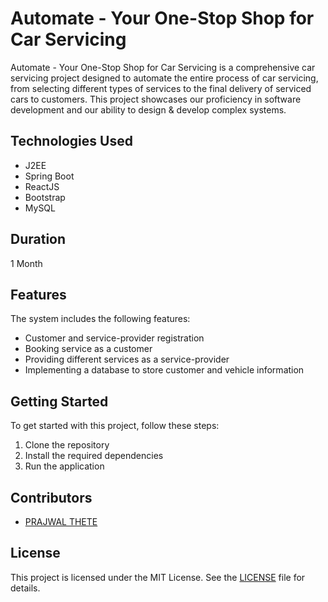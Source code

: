 
# Automate - Your One-Stop Shop for Car Servicing

Automate - Your One-Stop Shop for Car Servicing is a comprehensive car servicing project designed to automate the entire process of car servicing, from selecting different types of services to the final delivery of serviced cars to customers. This project showcases our proficiency in software development and our ability to design & develop complex systems.

## Technologies Used

- J2EE
- Spring Boot
- ReactJS
- Bootstrap
- MySQL

## Duration

1 Month

## Features

The system includes the following features:

- Customer and service-provider registration
- Booking service as a customer
- Providing different services as a service-provider
- Implementing a database to store customer and vehicle information

## Getting Started

To get started with this project, follow these steps:

1. Clone the repository
2. Install the required dependencies
3. Run the application

## Contributors

- [PRAJWAL THETE](https://github.com/prajwalthete)

## License

This project is licensed under the MIT License. See the [LICENSE](LICENSE) file for details.


